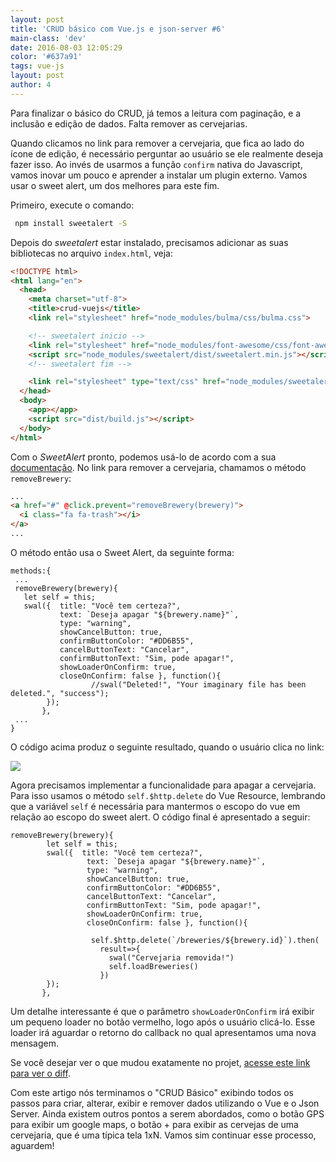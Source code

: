 ```yaml
---
layout: post
title: 'CRUD básico com Vue.js e json-server #6'
main-class: 'dev'
date: 2016-08-03 12:05:29 
color: '#637a91'
tags: vue-js
layout: post
author: 4
---
```


Para finalizar o básico do CRUD, já temos a leitura com paginação, e a inclusão e edição de dados. Falta remover as cervejarias. 

Quando clicamos no link para remover a cervejaria, que fica ao lado do ícone de edição, é necessário perguntar ao usuário se ele realmente deseja fazer isso. Ao invés de usarmos a função `confirm` nativa do Javascript, vamos inovar um pouco e aprender a instalar um plugin externo. Vamos usar o sweet alert, um dos melhores para este fim.

Primeiro, execute o comando:

```bash
 npm install sweetalert -S
```

Depois do *sweetalert* estar instalado, precisamos adicionar as suas bibliotecas no arquivo `index.html`, veja:

```html
<!DOCTYPE html>
<html lang="en">
  <head>
    <meta charset="utf-8">
    <title>crud-vuejs</title>
    <link rel="stylesheet" href="node_modules/bulma/css/bulma.css">

    <!-- sweetalert inicio -->
    <link rel="stylesheet" href="node_modules/font-awesome/css/font-awesome.min.css">
    <script src="node_modules/sweetalert/dist/sweetalert.min.js"></script>
    <!-- sweetalert fim -->

    <link rel="stylesheet" type="text/css" href="node_modules/sweetalert/dist/sweetalert.css">
  </head>
  <body>
    <app></app>
    <script src="dist/build.js"></script>
  </body>
</html>
```

Com o *SweetAlert* pronto, podemos usá-lo de acordo com a sua [documentação](http://t4t5.github.io/sweetalert/). No link para remover a cervejaria, chamamos o método `removeBrewery`:

```html
...
<a href="#" @click.prevent="removeBrewery(brewery)">
  <i class="fa fa-trash"></i>
</a>
...
```

O método então usa o Sweet Alert, da seguinte forma:

```
methods:{
 ...
 removeBrewery(brewery){
   let self = this;
   swal({  title: "Você tem certeza?",
           text: `Deseja apagar "${brewery.name}"`,   
           type: "warning",   
           showCancelButton: true,   
           confirmButtonColor: "#DD6B55",   
           cancelButtonText: "Cancelar",
           confirmButtonText: "Sim, pode apagar!",
           showLoaderOnConfirm: true,   
           closeOnConfirm: false }, function(){   
                  //swal("Deleted!", "Your imaginary file has been deleted.", "success"); 
        });
       },
 ...
}
```

O código acima produz o seguinte resultado, quando o usuário clica no link:

![](https://i.imgur.com/zbRPnr2.png)

Agora precisamos implementar a funcionalidade para apagar a cervejaria. Para isso usamos o método `self.$http.delete` do Vue Resource, lembrando que a variável `self` é necessária para mantermos o escopo do vue em relação ao escopo do sweet alert. O código final é apresentado a seguir:

```
removeBrewery(brewery){
        let self = this;
        swal({  title: "Você tem certeza?",
                 text: `Deseja apagar "${brewery.name}"`,   
                 type: "warning",   
                 showCancelButton: true,   
                 confirmButtonColor: "#DD6B55",   
                 cancelButtonText: "Cancelar",
                 confirmButtonText: "Sim, pode apagar!", 
                 showLoaderOnConfirm: true,  
                 closeOnConfirm: false }, function(){   
                  
                  self.$http.delete(`/breweries/${brewery.id}`).then(
                    result=>{
                      swal("Cervejaria removida!")
                      self.loadBreweries()
                    })
        });
       },
```

Um detalhe interessante é que o parâmetro `showLoaderOnConfirm` irá exibir um pequeno loader no botão vermelho, logo após o usuário clicá-lo. Esse loader irá aguardar o retorno do callback no qual apresentamos uma nova mensagem.

Se você desejar ver o que mudou exatamente no projet, [acesse este link para ver o diff](https://github.com/danielschmitz/crud-vuejs/commit/0a55b0f5d1a24f5de3bdd229ac26ca55c256156d).

Com este artigo nós terminamos o "CRUD Básico" exibindo todos os passos para criar, alterar, exibir e remover dados utilizando o Vue e o Json Server. Ainda existem outros pontos a serem abordados, como o botão GPS para exibir um google maps, o botão + para exibir as cervejas de uma cervejaria, que é uma típica tela 1xN. Vamos sim continuar esse processo, aguardem! 



